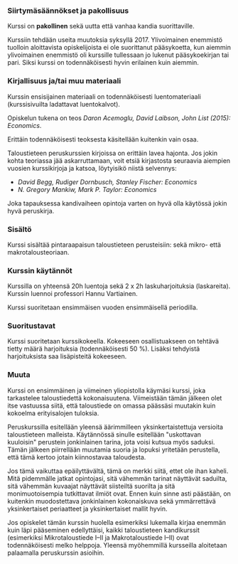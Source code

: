 ### Siirtymäsäännökset ja pakollisuus

Kurssi on **pakollinen** sekä uutta että vanhaa kandia suorittaville.

Kurssiin tehdään useita muutoksia syksyllä 2017. Ylivoimainen enemmistö tuolloin aloittavista opiskelijoista ei ole suorittanut pääsykoetta, kun aiemmin ylivoimainen enemmistö oli kurssille tullessaan jo lukenut pääsykoekirjan tai pari. Siksi kurssi on todennäköisesti hyvin erilainen kuin aiemmin.

### Kirjallisuus ja/tai muu materiaali

Kurssin ensisijainen materiaali on todennäköisesti luentomateriaali (kurssisivuilta ladattavat luentokalvot). 

Opiskelun tukena on teos _Daron Acemoglu, David Laibson, John List (2015): Economics_.

Erittäin todennäköisesti teoksesta käsitellään kuitenkin vain osaa.

Taloustieteen peruskurssien kirjoissa on erittäin lavea hajonta. Jos jokin kohta teoriassa jää askarruttamaan, voit etsiä kirjastosta seuraavia aiempien vuosien kurssikirjoja ja katsoa, löytyisikö niistä selvennys:

* _David Begg, Rudiger Dornbusch, Stanley Fischer: Economics_
* _N. Gregory Mankiw, Mark P. Taylor: Economics_

Joka tapauksessa kandivaiheen opintoja varten on hyvä olla käytössä jokin hyvä peruskirja.

### Sisältö

Kurssi sisältää pintaraapaisun taloustieteen perusteisiin: sekä mikro- että makrotalousteoriaan. 

### Kurssin käytännöt

Kurssilla on yhteensä 20h luentoja sekä 2 x 2h laskuharjoituksia (laskareita). Kurssin luennoi professori Hannu Vartiainen. 

Kurssi suoritetaan ensimmäisen vuoden ensimmäisellä periodilla.

### Suoritustavat

Kurssi suoritetaan kurssikokeella. Kokeeseen osallistuakseen on tehtävä tietty määrä harjoituksia (todennäköisesti 50 %). Lisäksi tehdyistä harjoituksista saa lisäpisteitä kokeeseen.

### Muuta

Kurssi on ensimmäinen ja viimeinen yliopistolla käymäsi kurssi, joka tarkastelee taloustiedettä kokonaisuutena. Viimeistään tämän jälkeen olet itse vastuussa siitä, että taloustiede on omassa päässäsi muutakin kuin kokoelma erityisalojen tuloksia.

Peruskurssilla esitellään yleensä äärimmilleen yksinkertaistettuja versioita taloustieteen malleista. Käytännössä sinulle esitellään "uskottavan kuuloisin" perustein jonkinlainen tarina, jota voisi kutsua myös saduksi. Tämän jälkeen piirrellään muutamia suoria ja lopuksi yritetään perustella, että tämä kertoo jotain kiinnostavaa taloudesta.

Jos tämä vaikuttaa epäilyttävältä, tämä on merkki siitä, ettet ole ihan kaheli. Mitä pidemmälle jatkat opintojasi, sitä vähemmän tarinat näyttävät saduilta, sitä vähemmän kuvaajat näyttävät siisteiltä suorilta ja sitä monimuotoisempia tutkittavat ilmiöt ovat. Ennen kuin sinne asti päästään, on kuitenkin muodostettava jonkinlainen kokonaiskuva sekä ymmärrettävä yksinkertaiset periaatteet ja yksinkertaiset mallit hyvin.

Jos opiskelet tämän kurssin huolella esimerkiksi lukemalla kirjaa enemmän kuin läpi pääseminen edellyttäisi, kaikki taloustieteen kandikurssit (esimerkiksi Mikrotaloustiede I–II ja Makrotaloustiede I–II) ovat todennäköisesti melko helppoja. Yleensä myöhemmillä kursseilla aloitetaan palaamalla peruskurssin asioihin.
